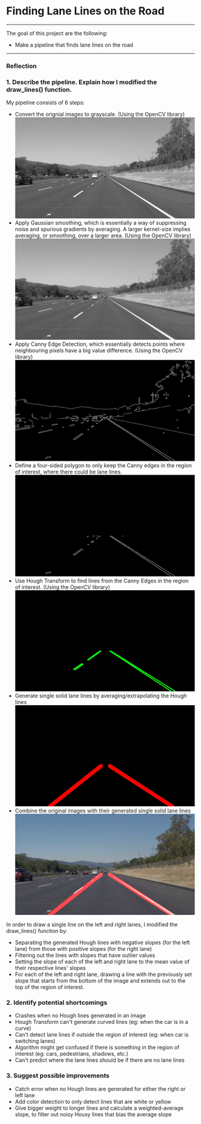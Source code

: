 # **Finding Lane Lines on the Road** 

---

The goal of this project are the following:
* Make a pipeline that finds lane lines on the road


[//]: # (Image References)

[image1]: ./examples/grayscale.jpg "Grayscale"
[image2]: ./examples/gaussina-blur.jpg "Gaussian Blur"
[image3]: ./examples/canny-edges.jpg "Canny Edges"
[image4]: ./examples/canny-edge-mask.jpg "Canny Edges in Region of Interest"
[image5]: ./examples/hough-lines.jpg "Hough Lines"
[image6]: ./examples/single-solid-lane-lines.jpg "Single solid Lane Lines"
[image7]: ./examples/result.jpg "Result"

---


### Reflection

### 1. Describe the pipeline. Explain how I modified the draw_lines() function.

My pipeline consists of 6 steps: 
* Convert the orignial images to grayscale. (Using the OpenCV library)
    ![alt text][image1]
* Apply Gaussian smoothing, which is essentially a way of suppressing noise and spurious gradients by averaging. A larger kernel-size implies averaging, or smoothing, over a larger area. (Using the OpenCV library)
    ![alt text][image2]
* Apply Canny Edge Detection, which essentially detects points where neighbouring pixels have a big value difference. (Using the OpenCV library)
    ![alt text][image3]
* Define a four-sided polygon to only keep the Canny edges in the region of interest, where there could be lane lines.
    ![alt text][image4]
* Use Hough Transform to find lines from the Canny Edges in the region of interest. (Using the OpenCV library)
    ![alt text][image5]
* Generate single solid lane lines by averaging/extrapolating the Hough lines
    ![alt text][image6]
* Combine the original images with their generated single solid lane lines
    ![alt text][image7]

In order to draw a single line on the left and right lanes, I modified the draw_lines() function by:
* Separating the generated Hough lines with negative slopes (for the left lane) from those with positive slopes (for the right lane)
* Filtering out the lines with slopes that have outlier values
* Setting the slope of each of the left and right lane to the mean value of their respective lines' slopes
* For each of the left and right lane, drawing a line with the previously set slope that starts from the bottom of the image and extends out to the top of the region of interest.



### 2. Identify potential shortcomings 
* Crashes when no Hough lines generated in an image
* Hough Transform can't generate curved lines (eg: when the car is in a curve)
* Can't detect lane lines if outside the region of interest (eg: when car is switching lanes)
* Algorithm might get confused if there is something in the region of interest (eg: cars, pedestrians, shadows, etc.)
* Can't predict where the lane lines should be if there are no lane lines


### 3. Suggest possible improvements 
* Catch error when no Hough lines are generated for either the right or left lane
* Add color detection to only detect lines that are white or yellow
* Give bigger weight to longer lines and calculate a weighted-average slope, to filter out noisy Housy lines that bias the average slope